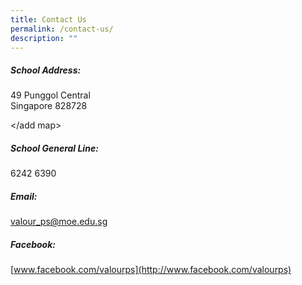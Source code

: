 ```yaml
---
title: Contact Us
permalink: /contact-us/
description: ""
---
```

##### School Address:
49 Punggol Central <br>
Singapore 828728

</add map>

##### School General Line:
6242 6390

##### Email:
[valour\_ps@moe.edu.sg](mailto:valour_ps@moe.edu.sg)

##### Facebook:
[www.facebook.com/valourps](http://www.facebook.com/valourps)